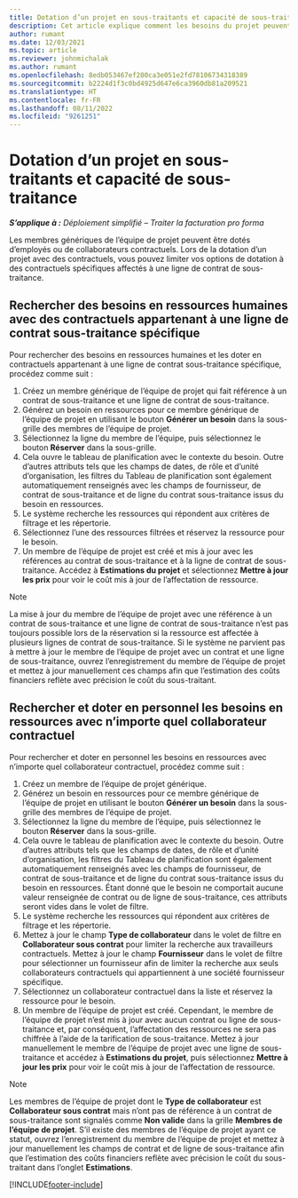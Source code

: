 ```yaml
---
title: Dotation d’un projet en sous-traitants et capacité de sous-traitance
description: Cet article explique comment les besoins du projet peuvent être satisfaits à l’aide de collaborateurs contractuels ou d’une capacité sous-traitée dans Microsoft Dynamics 365 Project Operations.
author: rumant
ms.date: 12/03/2021
ms.topic: article
ms.reviewer: johnmichalak
ms.author: rumant
ms.openlocfilehash: 8edb053467ef200ca3e051e2fd78106734318389
ms.sourcegitcommit: b2224d1f3c0bd4925d647e6ca3960db81a209521
ms.translationtype: HT
ms.contentlocale: fr-FR
ms.lasthandoff: 08/11/2022
ms.locfileid: "9261251"
---
```

# <a name="staffing-a-project-with-contract-workers-and-subcontracted-capacity"></a>Dotation d’un projet en sous-traitants et capacité de sous-traitance

_**S’applique à :** Déploiement simplifié – Traiter la facturation pro forma_

Les membres génériques de l’équipe de projet peuvent être dotés d’employés ou de collaborateurs contractuels. Lors de la dotation d’un projet avec des contractuels, vous pouvez limiter vos options de dotation à des contractuels spécifiques affectés à une ligne de contrat de sous-traitance. 

## <a name="search-for-staff-resource-requirements-with-contract-workers-that-belong-to-a-specific-subcontract-line"></a>Rechercher des besoins en ressources humaines avec des contractuels appartenant à une ligne de contrat sous-traitance spécifique

Pour rechercher des besoins en ressources humaines et les doter en contractuels appartenant à une ligne de contrat sous-traitance spécifique, procédez comme suit :

1. Créez un membre générique de l’équipe de projet qui fait référence à un contrat de sous-traitance et une ligne de contrat de sous-traitance.
2. Générez un besoin en ressources pour ce membre générique de l’équipe de projet en utilisant le bouton **Générer un besoin** dans la sous-grille des membres de l’équipe de projet.
3. Sélectionnez la ligne du membre de l’équipe, puis sélectionnez le bouton **Réserver** dans la sous-grille. 
4. Cela ouvre le tableau de planification avec le contexte du besoin. Outre d’autres attributs tels que les champs de dates, de rôle et d’unité d’organisation, les filtres du Tableau de planification sont également automatiquement renseignés avec les champs de fournisseur, de contrat de sous-traitance et de ligne du contrat sous-traitance issus du besoin en ressources.
5. Le système recherche les ressources qui répondent aux critères de filtrage et les répertorie. 
6. Sélectionnez l’une des ressources filtrées et réservez la ressource pour le besoin. 
7. Un membre de l’équipe de projet est créé et mis à jour avec les références au contrat de sous-traitance et à la ligne de contrat de sous-traitance. Accédez à **Estimations du projet** et sélectionnez **Mettre à jour les prix** pour voir le coût mis à jour de l’affectation de ressource. 

> [!NOTE]
> La mise à jour du membre de l’équipe de projet avec une référence à un contrat de sous-traitance et une ligne de contrat de sous-traitance n’est pas toujours possible lors de la réservation si la ressource est affectée à plusieurs lignes de contrat de sous-traitance. Si le système ne parvient pas à mettre à jour le membre de l’équipe de projet avec un contrat et une ligne de sous-traitance, ouvrez l’enregistrement du membre de l’équipe de projet et mettez à jour manuellement ces champs afin que l’estimation des coûts financiers reflète avec précision le coût du sous-traitant.

## <a name="search-for-and-staff-resource-requirements-with-any-contract-worker"></a>Rechercher et doter en personnel les besoins en ressources avec n’importe quel collaborateur contractuel

Pour rechercher et doter en personnel les besoins en ressources avec n’importe quel collaborateur contractuel, procédez comme suit :

1. Créez un membre de l’équipe de projet générique.
2. Générez un besoin en ressources pour ce membre générique de l’équipe de projet en utilisant le bouton **Générer un besoin** dans la sous-grille des membres de l’équipe de projet.
3. Sélectionnez la ligne du membre de l’équipe, puis sélectionnez le bouton **Réserver** dans la sous-grille. 
4. Cela ouvre le tableau de planification avec le contexte du besoin. Outre d’autres attributs tels que les champs de dates, de rôle et d’unité d’organisation, les filtres du Tableau de planification sont également automatiquement renseignés avec les champs de fournisseur, de contrat de sous-traitance et de ligne du contrat sous-traitance issus du besoin en ressources. Étant donné que le besoin ne comportait aucune valeur renseignée de contrat ou de ligne de sous-traitance, ces attributs seront vides dans le volet de filtre.
5. Le système recherche les ressources qui répondent aux critères de filtrage et les répertorie.
6. Mettez à jour le champ **Type de collaborateur** dans le volet de filtre en **Collaborateur sous contrat** pour limiter la recherche aux travailleurs contractuels. Mettez à jour le champ **Fournisseur** dans le volet de filtre pour sélectionner un fournisseur afin de limiter la recherche aux seuls collaborateurs contractuels qui appartiennent à une société fournisseur spécifique.
7. Sélectionnez un collaborateur contractuel dans la liste et réservez la ressource pour le besoin.
8. Un membre de l’équipe de projet est créé. Cependant, le membre de l’équipe de projet n’est mis à jour avec aucun contrat ou ligne de sous-traitance et, par conséquent, l’affectation des ressources ne sera pas chiffrée à l’aide de la tarification de sous-traitance. Mettez à jour manuellement le membre de l’équipe de projet avec une ligne de sous-traitance et accédez à **Estimations du projet**, puis sélectionnez **Mettre à jour les prix** pour voir le coût mis à jour de l’affectation de ressource.

> [!NOTE]
> Les membres de l’équipe de projet dont le **Type de collaborateur** est **Collaborateur sous contrat** mais n’ont pas de référence à un contrat de sous-traitance sont signalés comme **Non valide** dans la grille **Membres de l’équipe de projet**. S’il existe des membres de l’équipe de projet ayant ce statut, ouvrez l’enregistrement du membre de l’équipe de projet et mettez à jour manuellement les champs de contrat et de ligne de sous-traitance afin que l’estimation des coûts financiers reflète avec précision le coût du sous-traitant dans l’onglet **Estimations**. 


[!INCLUDE[footer-include](../../includes/footer-banner.md)]
